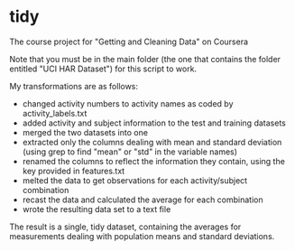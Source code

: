 tidy
====

The course project for "Getting and Cleaning Data" on Coursera

Note that you must be in the main folder (the one that contains the folder entitled "UCI HAR Dataset") for this script to work.

My transformations are as follows:

* changed activity numbers to activity names as coded by activity_labels.txt
* added activity and subject information to the test and training datasets
* merged the two datasets into one
* extracted only the columns dealing with mean and standard deviation (using grep to find "mean" or "std" in the variable names)
* renamed the columns to reflect the information they contain, using the key provided in features.txt
* melted the data to get observations for each activity/subject combination
* recast the data and calculated the average for each combination
* wrote the resulting data set to a text file

The result is a single, tidy dataset, containing the averages for measurements dealing with population means and standard deviations.
